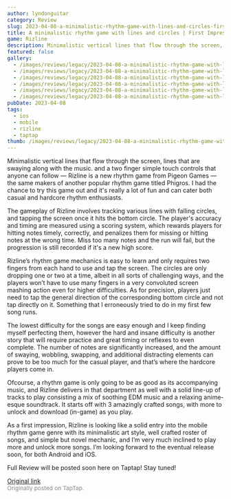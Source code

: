 ```yaml
---
author: lyndonguitar
category: Review
slug: 2023-04-08-a-minimalistic-rhythm-game-with-lines-and-circles-first-impressions-rizline
title: A minimalistic rhythm game with lines and circles | First Impressions - Rizline
game: Rizline
description: Minimalistic vertical lines that flow through the screen, lines that are swaying along with the music. and a two finger simple touch controls that anyone can follow — Rizline is a new rhythm game from Pigeon Games — the same makers of another popular rhythm game titled Phigros. I had the chance to try this game out and it's really a lot of fun and can cater both casual and hardcore rhythm enthusiasts.
featured: false
gallery:
  - /images/reviews/legacy/2023-04-08-a-minimalistic-rhythm-game-with-lines-and-circles--first-impressions---rizline-0.avif
  - /images/reviews/legacy/2023-04-08-a-minimalistic-rhythm-game-with-lines-and-circles--first-impressions---rizline-1.avif
  - /images/reviews/legacy/2023-04-08-a-minimalistic-rhythm-game-with-lines-and-circles--first-impressions---rizline-2.avif
  - /images/reviews/legacy/2023-04-08-a-minimalistic-rhythm-game-with-lines-and-circles--first-impressions---rizline-3.avif
  - /images/reviews/legacy/2023-04-08-a-minimalistic-rhythm-game-with-lines-and-circles--first-impressions---rizline-4.avif
  - /images/reviews/legacy/2023-04-08-a-minimalistic-rhythm-game-with-lines-and-circles--first-impressions---rizline-5.avif
pubDate: 2023-04-08
tags:
  - ios
  - mobile
  - rizline
  - taptap
thumb: /images/reviews/legacy/2023-04-08-a-minimalistic-rhythm-game-with-lines-and-circles--first-impressions---rizline-0.avif
---
```


Minimalistic vertical lines that flow through the screen, lines that are swaying along with the music. and a two finger simple touch controls that anyone can follow — Rizline is a new rhythm game from Pigeon Games — the same makers of another popular rhythm game titled Phigros. I had the chance to try this game out and it's really a lot of fun and can cater both casual and hardcore rhythm enthusiasts.

The gameplay of Rizline involves tracking various lines with falling circles, and tapping the screen once it hits the bottom circle. The player's accuracy and timing are measured using a scoring system, which rewards players for hitting notes timely, correctly, and penalizes them for missing or hitting notes at the wrong time. Miss too many notes and the run will fail, but the progression is still recorded if it's a new high score.

Rizline’s rhythm game mechanics is easy to learn and only requires two fingers from each hand to use and tap the screen. The circles are only dropping one or two at a time, albeit in all sorts of challenging ways, and the players won’t have to use many fingers in a very convoluted screen mashing action even for higher difficulties. As for precision, players just need to tap the general direction of the corresponding bottom circle and not tap directly on it. Something that I erroneously tried to do in my first few song runs.

The lowest difficulty for the songs are easy enough and I keep finding myself perfecting them, however the hard and insane difficulty is another story that will require practice and great timing or reflexes to even complete. The number of notes are significantly increased, and the amount of swaying, wobbling, swapping, and additional distracting elements can prove to be too much for the casual player, and that’s where the hardcore players come in.

Ofcourse, a rhythm game is only going to be as good as its accompanying music, and Rizline delivers in that department as well with a solid line-up of tracks to play consisting a mix of soothing EDM music and a relaxing anime-esque soundtrack. It starts off with 3 amazingly crafted songs, with more to unlock and download (in-game) as you play.

As a first impression, Rizline is looking like a solid entry into the mobile rhythm game genre with its minimalistic art style, well crafted roster of songs, and simple but novel mechanic, and I’m very much inclined to play more and unlock more songs. I’m looking forward to the eventual release soon, for both Android and iOS.

Full Review will be posted soon here on Taptap! Stay tuned!

[Original link](https://www.taptap.io/post/5043074)<br><span style="font-size: 0.95em; color: #888;">Originally posted on TapTap.</span>